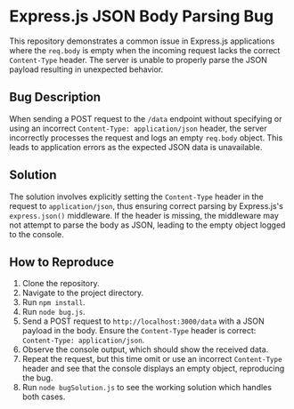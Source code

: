 # Express.js JSON Body Parsing Bug

This repository demonstrates a common issue in Express.js applications where the `req.body` is empty when the incoming request lacks the correct `Content-Type` header.  The server is unable to properly parse the JSON payload resulting in unexpected behavior.

## Bug Description

When sending a POST request to the `/data` endpoint without specifying or using an incorrect  `Content-Type: application/json` header, the server incorrectly processes the request and logs an empty `req.body` object. This leads to application errors as the expected JSON data is unavailable.

## Solution

The solution involves explicitly setting the `Content-Type` header in the request to `application/json`, thus ensuring correct parsing by Express.js's `express.json()` middleware. If the header is missing, the middleware may not attempt to parse the body as JSON, leading to the empty object logged to the console.

## How to Reproduce

1. Clone the repository.
2. Navigate to the project directory.
3. Run `npm install`.
4. Run `node bug.js`.
5. Send a POST request to `http://localhost:3000/data` with a JSON payload in the body. Ensure the `Content-Type` header is correct: `Content-Type: application/json`.
6. Observe the console output, which should show the received data.
7. Repeat the request, but this time omit or use an incorrect  `Content-Type` header and see that the console displays an empty object, reproducing the bug. 
8. Run `node bugSolution.js` to see the working solution which handles both cases.

